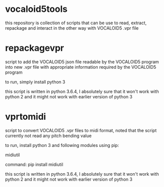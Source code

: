 # vocaloid5tools
this repository is collection of scripts that can be use to read, extract, repackage and interact in the other way with VOCALOID5 .vpr file

# repackagevpr
script to add the VOCALOID5 json file readable by the VOCALOID5 program into new .vpr file with appropriate information required by the VOCALOID5 program

to run, simply install python 3

this script is written in python 3.6.4, I absolutely sure that it won't work with python 2 and it might not work with earlier version of python 3

# vprtomidi
script to convert VOCALOID5 .vpr files to midi format, noted that the script currently not read any pitch bending value

to run, install python 3 and following modules using pip:

midiutil

command: pip install midiutil

this script is written in python 3.6.4, I absolutely sure that it won't work with python 2 and it might not work with earlier version of python 3
